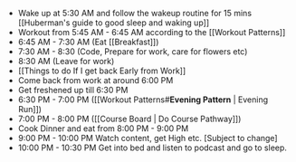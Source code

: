 
- Wake up at 5:30 AM and follow the wakeup routine for 15 mins [[Huberman's guide to good sleep and waking up]]
- Workout from 5:45 AM - 6:45 AM according to the [[Workout Patterns]]
- 6:45 AM - 7:30 AM  (Eat [[Breakfast]])
- 7:30 AM - 8:30 (Code, Prepare for work, care for flowers etc) 
- 8:30 AM (Leave for work)
- [[Things to do If I get back Early from Work]]
- Come back from work at around 6:00 PM
- Get freshened up till 6:30 PM
- 6:30 PM - 7:00 PM ([[Workout Patterns#**Evening Pattern** | Evening Run]])
- 7:00 PM - 8:00 PM ([[Course Board | Do Course Pathway]])
- Cook Dinner and eat from 8:00 PM - 9:00 PM
- 9:00 PM - 10:00 PM Watch content, get High etc. [Subject to change]
- 10:00 PM - 10:30 PM Get into bed and listen to podcast and go to sleep.